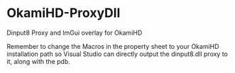 # OkamiHD-ProxyDll
Dinput8 Proxy and ImGui overlay for OkamiHD

Remember to change the Macros in the property sheet to your OkamiHD installation path so Visual Studio can directly output the dinput8.dll proxy to it, along with the pdb.
